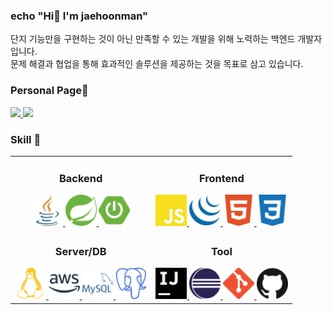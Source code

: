 ### echo "Hi👋 I'm jaehoonman" 

단지 기능만을 구현하는 것이 아닌 만족할 수 있는 개발을 위해 노력하는 백엔드 개발자입니다.  
문제 해결과 협업을 통해 효과적인 솔루션을 제공하는 것을 목표로 삼고 있습니다.


### Personal Page📝
<a href="https://jaehoonman.tistory.com/" target="_blank">
    <img src="https://img.shields.io/badge/Tistory-FF8224?style=flat&logo=tistory&logoColor=000000"/>
</a>

<a href="https://wido1593.github.io/" target="_blank">
    <img src="https://img.shields.io/badge/GithubPages-222222?style=flat&logo=githubpages&logoColor=FFFFFF"/>
</a>

### Skill 💪
<table >
    <tbody>
        <tr>
            <td>
                <h3 align="center">Backend</h3>        
                <div align="center" dir="auto"> 
                    <a href="https://www.flaticon.com/kr/free-icons/" title="자바 아이콘">
                        <img src="icons/back/java.png" height="50"/>
                    </a>
                    <a href="https://simpleicons.org/">
                        <img src="icons/back/spring.svg" height="50"/>
                    </a>
                    <a href="https://simpleicons.org/">
                        <img src="icons/back/springboot.svg" height="50"/>
                    </a>
                </div>
            </td>      
            <td>
                <h3 align="center" >Frontend</h3>        
                <div align="center" dir="auto">  
                    <a href="https://simpleicons.org/">
                        <img src="icons/front/javascript-color.svg" height="50"/>
                    </a>
                    <a href="https://simpleicons.org/">
                        <img src="icons/front/jquery-color.svg" height="50"/>
                    </a>
                    <a href="https://simpleicons.org/">
                        <img src="icons/front/html5-color.svg" height="50"/>
                    </a>
                    <a href="https://simpleicons.org/">
                        <img src="icons/front/css3-color.svg" height="50"/>
                    </a>
                </div>
            </td>            
        </tr>
        <tr>
             <td>
                <h3 align="center">Server/DB</h3>        
                <div align="center" dir="auto">  
                   <a href="https://simpleicons.org/">
                        <img src="icons/server_DB/linux-color.svg" height="50"/>
                    </a>
                   <a href="https://simpleicons.org/">
                        <img src="icons/server_DB/amazonaws-color.svg" height="50"/>
                    </a>
                   <a href="https://simpleicons.org/">
                        <img src="icons/server_DB/mysql-color.svg" height="50"/>
                    </a>
                   <a href="https://simpleicons.org/">
                        <img src="icons/server_DB/postgresql-color.svg" height="50"/>
                    </a>
                </div>
            </td>  
            <td>
                <h3 align="center">Tool</h3>        
                <div align="center" dir="auto">  
                    <a href="https://simpleicons.org/">
                        <img src="icons/tool/intellijidea-color.svg" height="50"/>
                    </a>
                    <a href="https://simpleicons.org/">
                        <img src="icons/tool/eclipseide-color.svg" height="50"/>
                    </a>
                    <a href="https://simpleicons.org/">
                        <img src="icons/tool/git-color.svg" height="50"/>
                    </a>
                    <a href="https://simpleicons.org/">
                        <img src="icons/tool/github-color.svg" height="50"/>
                    </a>
                </div>
            </td>
        </tr>
    </tbody>
</table>